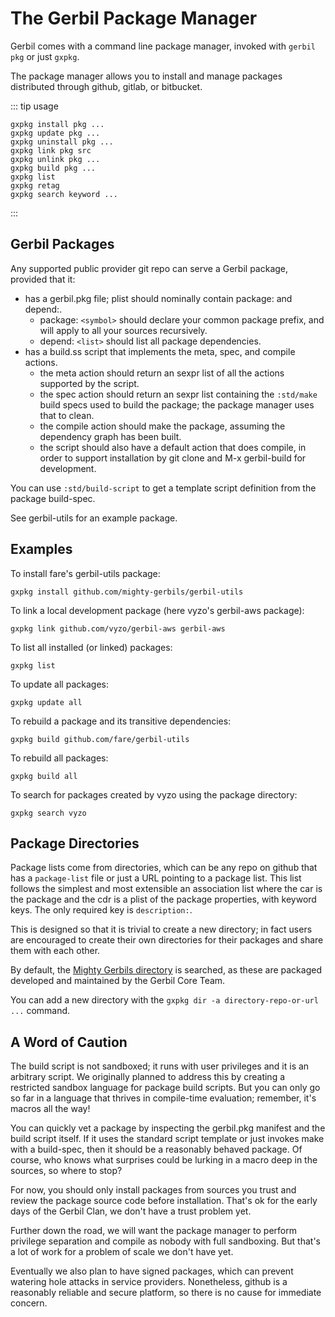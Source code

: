 # The Gerbil Package Manager

Gerbil comes with a command line package manager, invoked with `gerbil pkg` or just `gxpkg`.

The package manager allows you to install and manage packages
distributed through github, gitlab, or bitbucket.

::: tip usage
```
gxpkg install pkg ...
gxpkg update pkg ...
gxpkg uninstall pkg ...
gxpkg link pkg src
gxpkg unlink pkg ...
gxpkg build pkg ...
gxpkg list
gxpkg retag
gxpkg search keyword ...
```
:::

## Gerbil Packages

Any supported public provider git repo can serve a Gerbil package, provided that it:

- has a gerbil.pkg file; plist should nominally contain package: and depend:.
    - package: `<symbol>` should declare your common package prefix, and will apply to all your sources recursively.
    - depend: `<list>` should list all package dependencies.
- has a build.ss script that implements the meta, spec, and compile actions.
    - the meta action should return an sexpr list of all the actions supported by the script.
    - the spec action should return an sexpr list containing the `:std/make` build specs used to build the package; the package manager uses that to clean.
    - the compile action should make the package, assuming the dependency graph has been built.
    - the script should also have a default action that does compile, in order to support installation by git clone and M-x gerbil-build for development.

You can use `:std/build-script` to get a template script definition from the package build-spec.

See gerbil-utils for an example package.

## Examples

To install fare's gerbil-utils package:

`gxpkg install github.com/mighty-gerbils/gerbil-utils`

To link a local development package (here vyzo's gerbil-aws package):

`gxpkg link github.com/vyzo/gerbil-aws gerbil-aws`

To list all installed (or linked) packages:

`gxpkg list`

To update all packages:

`gxpkg update all`

To rebuild a package and its transitive dependencies:

`gxpkg build github.com/fare/gerbil-utils`

To rebuild all packages:

`gxpkg build all`

To search for packages created by vyzo using the package directory:

`gxpkg search vyzo`

## Package Directories

Package lists come from directories, which can be any repo on github
that has a `package-list` file or just a URL pointing to a package
list. This list follows the simplest and most extensible an association list where the car is the package and the cdr is a plist of the package properties, with keyword keys. The only required key is `description:`.

This is designed so that it is trivial to create a new directory; in
fact users are encouraged to create their own directories for their
packages and share them with each other.

By default, the [Mighty Gerbils
directory](https://github.com/mighty-gerbils/gerbil-directory) is
searched, as these are packaged developed and maintained by the Gerbil
Core Team.

You can add a new directory with the `gxpkg dir -a directory-repo-or-url ...`
command.

## A Word of Caution

The build script is not sandboxed; it runs with user privileges and it is an arbitrary script. We originally planned to address this by creating a restricted sandbox language for package build scripts. But you can only go so far in a language that thrives in compile-time evaluation; remember, it's macros all the way!

You can quickly vet a package by inspecting the gerbil.pkg manifest and the build script itself. If it uses the standard script template or just invokes make with a build-spec, then it should be a reasonably behaved package. Of course, who knows what surprises could be lurking in a macro deep in the sources, so where to stop?

For now, you should only install packages from sources you trust and review the package source code before installation. That's ok for the early days of the Gerbil Clan, we don't have a trust problem yet.

Further down the road, we will want the package manager to perform privilege separation and compile as nobody with full sandboxing. But that's a lot of work for a problem of scale we don't have yet.

Eventually we also plan to have signed packages, which can prevent watering hole attacks in service providers. Nonetheless, github is a reasonably reliable and secure platform, so there is no cause for immediate concern.
